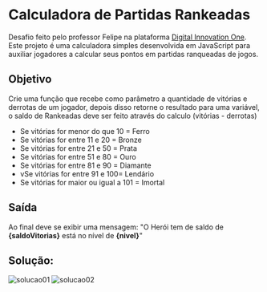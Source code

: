 # Calculadora de Partidas Rankeadas

Desafio feito pelo professor Felipe na plataforma <a href="https://dio.me">Digital Innovation One</a>. <br>
Este projeto é uma calculadora simples desenvolvida em JavaScript para auxiliar jogadores a calcular seus pontos em partidas ranqueadas de jogos.

## Objetivo

Crie uma função que recebe como parâmetro a quantidade de vitórias e derrotas de um jogador,
depois disso retorne o resultado para uma variável, o saldo de Rankeadas deve ser feito através do calculo (vitórias - derrotas)

* Se vitórias for menor do que 10 = Ferro
* Se vitórias for entre 11 e 20 = Bronze
* Se vitórias for entre 21 e 50 = Prata
* Se vitórias for entre 51 e 80 = Ouro
* Se vitórias for entre 81 e 90 = Diamante
* vSe vitórias for entre 91 e 100= Lendário
* Se vitórias for maior ou igual a 101 = Imortal

## Saída

Ao final deve se exibir uma mensagem:
"O Herói tem de saldo de **{saldoVitorias}** está no nível de **{nivel}**"

## Solução:
![solucao01](https://github.com/lucasbizachi/calculadora-de-partidas-rankeadas/assets/101759223/ed709d0b-8e19-4a83-88b5-edc76c784d41)
![solucao02](https://github.com/lucasbizachi/calculadora-de-partidas-rankeadas/assets/101759223/20292716-a74e-4cd2-8a14-8a319694bc42)


